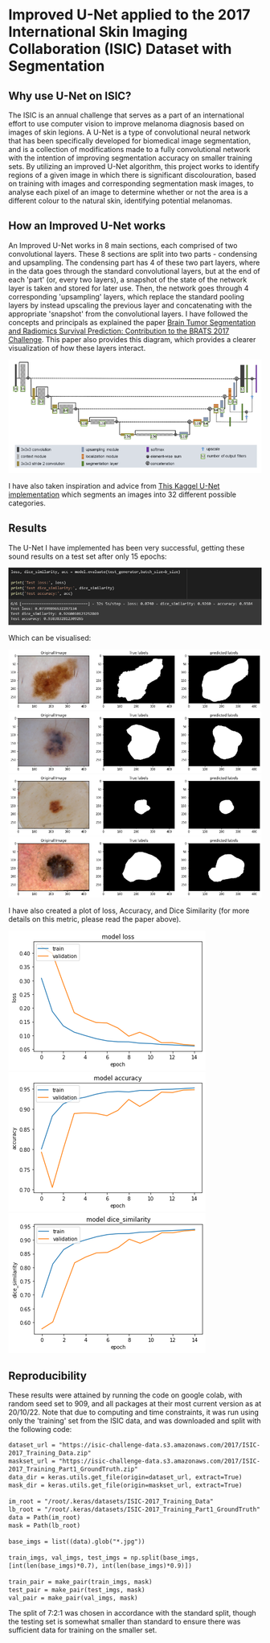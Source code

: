 # Improved U-Net applied to the 2017 International Skin Imaging Collaboration (ISIC) Dataset with Segmentation

## Why use U-Net on ISIC?
The ISIC is an annual challenge that serves as a part of an international effort to use computer vision to improve melanoma diagnosis based on images of skin legions. 
A U-Net is a type of convolutional neural network that has been specifically developed for biomedical image segmentation, and is a collection of modifications made to a fully convolutional network with the intention of improving segmentation accuracy on smaller training sets.
By utilizing an improved U-Net algorithm, this project works to identify regions of a given image in which there is significant discolouration, based on training with images and corresponding segmentation mask images, to analyse each pixel of an image to determine whether or not the area is a different colour to the natural skin, identifying potential melanomas.

## How an Improved U-Net works
An Improved U-Net works in 8 main sections, each comprised of two convolutional layers. These 8 sections are split into two parts - condensing and upsampling. The condensing part has 4 of these two part layers, where in the data goes through the standard convolutional layers, but at the end of each 'part' (or, every two layers), a snapshot of the state of the network layer is taken and stored for later use. Then, the network goes through 4 corresponding 'upsampling' layers, which replace the standard pooling layers by instead upscaling the previous layer and concatenating with the appropriate 'snapshot' from the convolutional layers. 
I have followed the concepts and principals as explained the paper [Brain Tumor Segmentation and Radiomics Survival Prediction: Contribution to the BRATS 2017 Challenge](https://arxiv.org/pdf/1802.10508v1.pdf). This paper also provides this diagram, which provides a clearer visualization of how these layers interact. 

![1](Images/unet.png)

I have also taken inspiration and advice from [This Kaggel U-Net implementation](https://www.kaggle.com/code/mukulkr/camvid-segmentation-using-unet/notebook) which segments an images into 32 different possible categories.  

## Results
The U-Net I have implemented has been very successful, getting these sound results on a test set after only 15 epochs:

![2](Images\evaluation.png)

Which can be visualised:

![3](Images/good.png)
![4](Images/good1.png)
![5](Images/good3.png)
![6](Images/good5.png)


I have also created a plot of loss, Accuracy, and Dice Similarity (for more details on this metric, please read the paper above).

![7](Images/loss.png)
![8](Images/acc.png)
![9](Images/dsc.png)

## Reproducibility 
These results were attained by running the code on google colab, with random seed set to 909, and all packages at their most current version as at 20/10/22. Note that due to computing and time constraints, it was run using only the 'training' set from the ISIC data, and was downloaded and split with the following code:
```
dataset_url = "https://isic-challenge-data.s3.amazonaws.com/2017/ISIC-2017_Training_Data.zip"
maskset_url = "https://isic-challenge-data.s3.amazonaws.com/2017/ISIC-2017_Training_Part1_GroundTruth.zip"
data_dir = keras.utils.get_file(origin=dataset_url, extract=True)
mask_dir = keras.utils.get_file(origin=maskset_url, extract=True)

im_root = "/root/.keras/datasets/ISIC-2017_Training_Data"
lb_root = "/root/.keras/datasets/ISIC-2017_Training_Part1_GroundTruth"
data = Path(im_root)
mask = Path(lb_root)

base_imgs = list((data).glob("*.jpg"))

train_imgs, val_imgs, test_imgs = np.split(base_imgs, [int(len(base_imgs)*0.7), int(len(base_imgs)*0.9)])

train_pair = make_pair(train_imgs, mask)
test_pair = make_pair(test_imgs, mask)
val_pair = make_pair(val_imgs, mask)
```

The split of 7:2:1 was chosen in accordance with the standard split, though the testing set is somewhat smaller than standard to ensure there was sufficient data for training on the smaller set. 
